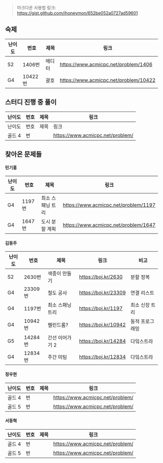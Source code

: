 > 마크다운 사용법 링크: https://gist.github.com/ihoneymon/652be052a0727ad59601
## 숙제
| 난이도 | 번호 | 제목 | 링크                             |
| ------ | ---- | ---- | -------------------------------- |
|S2|1406번|에디터| https://www.acmicpc.net/problem/1406 |
|G4|10422번|괄호|https://www.acmicpc.net/problem/10422 |

## 스터디 진행 중 풀이
| 난이도 | 번호 | 제목 | 링크                             |
| ------ | ---- | ---- | -------------------------------- |
| 난이도 | 번호 | 제목 | 링크                             |
| 골드 4 | 번   |      | https://www.acmicpc.net/problem/ |


## 찾아온 문제들
#### 민기홍
| 난이도 | 번호 | 제목 | 링크                             |
| ------ | ---- | ---- | -------------------------------- |
| G4 | 1197번   | 최소 스패닝 트리      | https://www.acmicpc.net/problem/1197 |
| G4 | 1647번   | 도시 분할 계획     | https://www.acmicpc.net/problem/1647 |

#### 김동주

| 난이도 | 번호    | 제목             | 링크                 | 비고            |
| ------ | ------- | ---------------- | -------------------- | --------------- |
| S2     | 2630번  | 색종이 만들기    | https://boj.kr/2630  | 분할 정복       |
| G4     | 23309번 | 철도 공사        | https://boj.kr/23309 | 연결 리스트     |
| G4     | 1197번  | 최소 스패닝 트리 | https://boj.kr/1197  | 최소 신장 트리  |
| G4     | 10942번 | 팰린드롬?        | https://boj.kr/10942 | 동적 프로그래밍 |
| G5     | 14284번 | 간선 이어가기 2  | https://boj.kr/14284 | 다잌스트라      |
| G4     | 12834번 | 주간 미팅        | https://boj.kr/12834 | 다잌스트라      |

#### 정우현
| 난이도 | 번호 | 제목 | 링크                             |
| ------ | ---- | ---- | -------------------------------- |
| 골드 4 | 번   |      | https://www.acmicpc.net/problem/ |
| 골드 5 | 번   |      | https://www.acmicpc.net/problem/ |

#### 서동혁
| 난이도 | 번호 | 제목 | 링크                             |
| ------ | ---- | ---- | -------------------------------- |
| 골드 4 | 번   |      | https://www.acmicpc.net/problem/ |
| 골드 5 | 번   |      | https://www.acmicpc.net/problem/ |

